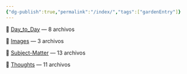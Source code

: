 ```yaml
---
{"dg-publish":true,"permalink":"/index/","tags":["gardenEntry"]}
---
```



<p><span>📁 <a class="internal-link" data-href="Day_to_Day" href="Day_to_Day" target="_blank" rel="noopener nofollow">Day_to_Day</a>  —  8 archivos</span></p><p><span>📁 <a class="internal-link" data-href="Images" href="Images" target="_blank" rel="noopener nofollow">Images</a>  —  3 archivos</span></p><p><span>📁 <a class="internal-link" data-href="Subject-Matter" href="Subject-Matter" target="_blank" rel="noopener nofollow">Subject-Matter</a>  —  13 archivos</span></p><p><span>📁 <a class="internal-link" data-href="Thoughts" href="Thoughts" target="_blank" rel="noopener nofollow">Thoughts</a>  —  11 archivos</span></p>











